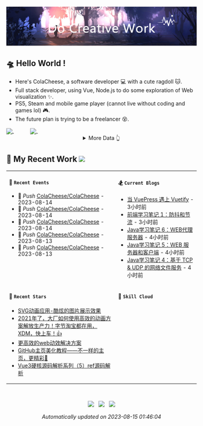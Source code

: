 <!-- background image -->
![avatar](https://raw.githubusercontent.com/ColaCheese/ColaCheese/master/src/background.png)

<!-- main introduction -->
## 🛸 Hello World !

- Here's ColaCheese, a software developer 💻 with a cute ragdoll 🐱. 
- Full stack developer, using Vue, Node.js to do some exploration of Web visualization ✨.
- PS5, Steam and mobile game player (cannot live without coding and games lol) 🎮.
- The future plan is trying to be a freelancer 😵.

<a href="https://github.com/ColaCheese">
<img height=160 align="center" src="https://github-readme-stats.vercel.app/api?username=ColaCheese&bg_color=30,e96443,904e95&title_color=fff&text_color=fff&icon_color=fff&hide_border=true&border_radius=6&show_icons=true&hide=contribs&rank_icon=percentile" />
</a>
&nbsp&nbsp&nbsp&nbsp&nbsp&nbsp&nbsp&nbsp&nbsp&nbsp
<a href="https://github.com/ColaCheese">
<img height=160 align="center" src="https://github-readme-stats.vercel.app/api/top-langs/?username=ColaCheese&layout=compact&title_color=904e95&text_color=904e95&border_color=904e95&bg_color=00000000&border_radius=6" />
</a>

<img height=1 align="center" src="./src/gap.svg" />

<!-- wakatime data -->
<details>
<summary align="center">More Data 👆</summary>

<!--START_SECTION:waka-->
![Code Time](http://img.shields.io/badge/Code%20Time-7%20hrs%2050%20mins-blue)

![Lines of code](https://img.shields.io/badge/From%20Hello%20World%20I%27ve%20Written-2.9%20million%20lines%20of%20code-blue)

**🐱 My GitHub Data** 

> 📦 104.7 kB Used in GitHub's Storage 
 > 
> 🏆 24 Contributions in the Year 2023
 > 
> 🚫 Not Opted to Hire
 > 
> 📜 8 Public Repositories 
 > 
> 🔑 2 Private Repositories 
 > 
📊 **This Week I Spent My Time On** 

```text
🕑︎ Time Zone: Asia/Shanghai

💬 Programming Languages: 
Markdown                 3 hrs 10 mins       ██████████░░░░░░░░░░░░░░░   40.47 % 
YAML                     2 hrs 26 mins       ████████░░░░░░░░░░░░░░░░░   31.06 % 
Python                   1 hr 46 mins        ██████░░░░░░░░░░░░░░░░░░░   22.59 % 
JavaScript               12 mins             █░░░░░░░░░░░░░░░░░░░░░░░░   02.73 % 
HTML                     6 mins              ░░░░░░░░░░░░░░░░░░░░░░░░░   01.33 % 

🔥 Editors: 
VS Code                  7 hrs 50 mins       █████████████████████████   100.00 % 

🐱‍💻 Projects: 
ColaCheese               7 hrs 31 mins       ████████████████████████░   95.88 % 
live2d-widget            19 mins             █░░░░░░░░░░░░░░░░░░░░░░░░   04.12 % 

💻 Operating System: 
Mac                      7 hrs 50 mins       █████████████████████████   100.00 % 
```


<!--END_SECTION:waka-->

</details>

<!-- recent work -->
## 🌈 My Recent Work  <img src="https://media.giphy.com/media/mGcNjsfWAjY5AEZNw6/giphy.gif" width="40">

<table>
<tr>
<td valign="top" width="500 px">

#### 🚴 `Recent Events`

<!-- event starts -->
* 🚀 *Push* <a href=https://github.com/ColaCheese/ColaCheese target='_blank'>ColaCheese/ColaCheese</a> - 2023-08-14
* 🚀 *Push* <a href=https://github.com/ColaCheese/ColaCheese target='_blank'>ColaCheese/ColaCheese</a> - 2023-08-14
* 🚀 *Push* <a href=https://github.com/ColaCheese/ColaCheese target='_blank'>ColaCheese/ColaCheese</a> - 2023-08-14
* 🚀 *Push* <a href=https://github.com/ColaCheese/ColaCheese target='_blank'>ColaCheese/ColaCheese</a> - 2023-08-13
* 🚀 *Push* <a href=https://github.com/ColaCheese/ColaCheese target='_blank'>ColaCheese/ColaCheese</a> - 2023-08-13
<!-- event ends -->

</td>

<td valign="top" width="500 px">

#### 🏂 `Current Blogs`

<!-- blog starts -->
* <a href=https://juejin.cn/post/7267092670823252029 title='当 VuePress 遇上 Vuetify' target='_blank'>当 VuePress 遇上 Vuetify</a> - 3小时前
* <a href=https://juejin.cn/post/7267091509971189818 title='前端学习笔记 1：防抖和节流' target='_blank'>前端学习笔记 1：防抖和节流</a> - 3小时前
* <a href=https://juejin.cn/post/7267091417029427261 title='Java学习笔记 6：WEB代理服务器' target='_blank'>Java学习笔记 6：WEB代理服务器</a> - 4小时前
* <a href=https://juejin.cn/post/7267091417029394493 title='Java学习笔记 5：WEB 服务器和客户端' target='_blank'>Java学习笔记 5：WEB 服务器和客户端</a> - 4小时前
* <a href=https://juejin.cn/post/7267088345402097719 title='Java学习笔记 4：基于 TCP & UDP 的网络文件服务' target='_blank'>Java学习笔记 4：基于 TCP & UDP 的网络文件服务</a> - 4小时前
<!-- blog ends -->

</td>
</tr>

<tr>
<td valign="top" width="500 px">

#### 🍻 `Recent Stars`

<!-- star starts -->
* <a href=https://juejin.cn/post/6844903732761591815 title='SVG动画应用-酷炫的图片展示效果' target='_blank'>SVG动画应用-酷炫的图片展示效果</a>
* <a href=https://juejin.cn/post/6981624982489006093 title='2021年了，大厂如何使用高效的动画方案解放生产力！字节淘宝都在用，XDM，快上车！👍' target='_blank'>2021年了，大厂如何使用高效的动画方案解放生产力！字节淘宝都在用，XDM，快上车！👍</a>
* <a href=https://juejin.cn/post/7238792624387506213 title='更高效的web动效解决方案' target='_blank'>更高效的web动效解决方案</a>
* <a href=https://juejin.cn/post/7127285527920771086 title='GitHub主页美化教程——不一样的主页，更精彩🎈' target='_blank'>GitHub主页美化教程——不一样的主页，更精彩🎈</a>
* <a href=https://juejin.cn/post/7212910997778350136 title='Vue3硬核源码解析系列（5）ref源码解析' target='_blank'>Vue3硬核源码解析系列（5）ref源码解析</a>
<!-- star ends -->

</td>

<td valign="top" width="500 px">

#### 🎯 `Skill Cloud`

<!-- skill cloud starts -->
<!-- skill cloud ends -->

</td>
</tr>
</table>

<br />

<!-- footer -->
<p align="center">
<img src="https://github.com/ColaCheese/ColaCheese/actions/workflows/main.yml/badge.svg" />&nbsp&nbsp
<img src="https://img.shields.io/github/last-commit/ColaCheese/ColaCheese" />&nbsp&nbsp
<img src="https://pageview.vercel.app/?github_user=ColaCheese" />
</p>

<p align="center">
<i>
<!-- time starts -->
Automatically updated on 2023-08-15 01:46:04
<!-- time ends -->
</i>
</p>
